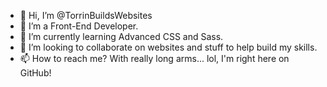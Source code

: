 - 👋 Hi, I’m @TorrinBuildsWebsites
- 👀 I’m a Front-End Developer.
- 🌱 I’m currently learning Advanced CSS and Sass.
- 💞️ I’m looking to collaborate on websites and stuff to help build my skills.
- 📫 How to reach me? With really long arms... lol, I'm right here on GitHub!
